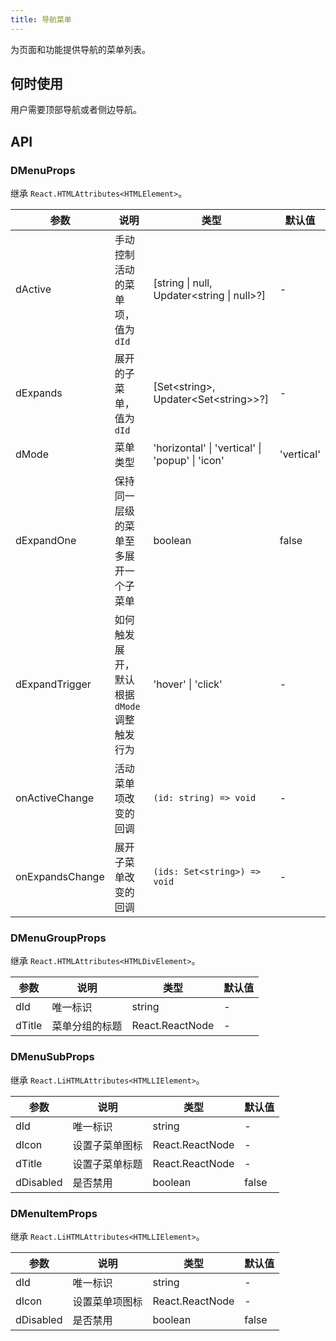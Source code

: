 ```yaml
---
title: 导航菜单
---
```


为页面和功能提供导航的菜单列表。

## 何时使用

用户需要顶部导航或者侧边导航。

## API

### DMenuProps

继承 `React.HTMLAttributes<HTMLElement>`。

<!-- prettier-ignore-start -->
| 参数 | 说明 | 类型 | 默认值 | 
| --- | --- | --- | --- | 
| dActive | 手动控制活动的菜单项，值为 `dId` | [string \| null, Updater\<string \| null\>?] | - |
| dExpands | 展开的子菜单，值为 `dId` | [Set\<string\>, Updater\<Set\<string\>\>?]  | - |
| dMode | 菜单类型 | 'horizontal' \| 'vertical' \| 'popup' \| 'icon' | 'vertical' |
| dExpandOne | 保持同一层级的菜单至多展开一个子菜单 | boolean | false |
| dExpandTrigger | 如何触发展开，默认根据 `dMode` 调整触发行为 | 'hover' \| 'click' | - |
| onActiveChange | 活动菜单项改变的回调 | `(id: string) => void` | - |
| onExpandsChange | 展开子菜单改变的回调 | `(ids: Set<string>) => void` | - |
<!-- prettier-ignore-end -->

### DMenuGroupProps

继承 `React.HTMLAttributes<HTMLDivElement>`。

<!-- prettier-ignore-start -->
| 参数 | 说明 | 类型 | 默认值 | 
| --- | --- | --- | --- | 
| dId | 唯一标识 | string | - |
| dTitle | 菜单分组的标题 | React.ReactNode | - |
<!-- prettier-ignore-end -->

### DMenuSubProps

继承 `React.LiHTMLAttributes<HTMLLIElement>`。

<!-- prettier-ignore-start -->
| 参数 | 说明 | 类型 | 默认值 | 
| --- | --- | --- | --- | 
| dId | 唯一标识 | string | - |
| dIcon | 设置子菜单图标 | React.ReactNode | - |
| dTitle | 设置子菜单标题 | React.ReactNode | - |
| dDisabled | 是否禁用 | boolean | false |
<!-- prettier-ignore-end -->

### DMenuItemProps

继承 `React.LiHTMLAttributes<HTMLLIElement>`。

<!-- prettier-ignore-start -->
| 参数 | 说明 | 类型 | 默认值 | 
| --- | --- | --- | --- | 
| dId | 唯一标识 | string | - |
| dIcon | 设置菜单项图标 | React.ReactNode | - |
| dDisabled | 是否禁用 | boolean | false |
<!-- prettier-ignore-end -->
